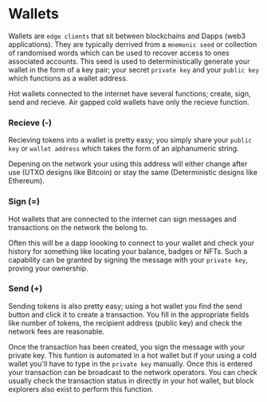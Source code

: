 # Wallets

Wallets are `edge clients` that sit between blockchains and Dapps (web3 applications). They are typically derrived from a `mnemonic seed` or collection of randomised words which can be used to recover access to ones associated accounts. This seed is used to deterministically generate your wallet in the form of a key pair; your secret `private key` and your `public key` which functions as a wallet address.

Hot wallets connected to the internet have several functions; create, sign, send and recieve. Air gapped cold wallets have only the recieve function.

### Recieve (-)

Recieving tokens into a wallet is pretty easy; you simply share your `public key` or `wallet address` which takes the form of an alphanumeric string.

Depening on the network your using this address will either change after use (UTXO designs like Bitcoin) or stay the same (Deterministic designs like Ethereum).

### Sign (=)

Hot wallets that are connected to the internet can sign messages and transactions on the network the belong to.

Often this will be a dapp loooking to connect to your wallet and check your history for something like locating your balance, badges or NFTs. Such a capability can be granted by signing the message with your `private key`, proving your ownership.

### Send (+)

Sending tokens is also pretty easy; using a hot wallet you find the send button and click it to create a transaction. You fill in the appropriate fields like number of tokens, the recipient address (public key) and check the network fees are reasonable.

Once the transaction has been created, you sign the message with your private key. This funtion is automated in a hot wallet but if your using a cold wallet you'll have to type in the `private key` manually. Once this is entered your transaction can be broadcast to the network operators. You can check usually check the transaction status in directly in your hot wallet, but block explorers also exist to perform this function.
